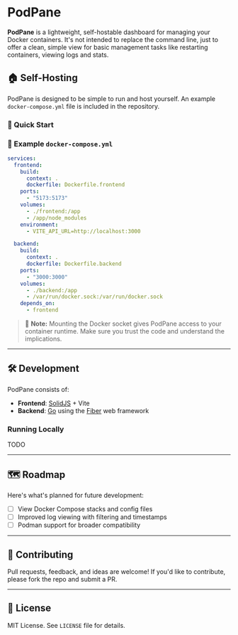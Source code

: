 # PodPane

**PodPane** is a lightweight, self-hostable dashboard for managing your Docker containers. It's not intended to replace the command line, just to offer a clean, simple view for basic management tasks like restarting containers, viewing logs and stats.

## 🏠 Self-Hosting

PodPane is designed to be simple to run and host yourself. An example `docker-compose.yml` file is included in the repository.

### 🚀 Quick Start

### 🔧 Example `docker-compose.yml`

```yaml
services:
  frontend:
    build:
      context: .
      dockerfile: Dockerfile.frontend
    ports:
      - "5173:5173"
    volumes:
      - ./frontend:/app
      - /app/node_modules
    environment:
      - VITE_API_URL=http://localhost:3000

  backend:
    build:
      context: .
      dockerfile: Dockerfile.backend
    ports:
      - "3000:3000"
    volumes:
      - ./backend:/app
      - /var/run/docker.sock:/var/run/docker.sock
    depends_on:
      - frontend
```

> 🧠 **Note:** Mounting the Docker socket gives PodPane access to your container runtime. Make sure you trust the code and understand the implications.

---

## 🛠 Development

PodPane consists of:

- **Frontend**: [SolidJS](https://www.solidjs.com/) + Vite
- **Backend**: [Go](https://golang.org/) using the [Fiber](https://gofiber.io/) web framework

### Running Locally

TODO

---

## 🗺️ Roadmap

Here's what's planned for future development:

- [ ] View Docker Compose stacks and config files
- [ ] Improved log viewing with filtering and timestamps
- [ ] Podman support for broader compatibility

---

## 🤝 Contributing

Pull requests, feedback, and ideas are welcome! If you'd like to contribute, please fork the repo and submit a PR.

---

## 📄 License

MIT License. See `LICENSE` file for details.
